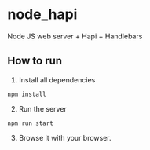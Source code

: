 # node_hapi
Node JS web server + Hapi + Handlebars

## How to run
1. Install all dependencies 
```
npm install
```
2. Run the server 
```
npm run start
```
3. Browse it with your browser.
